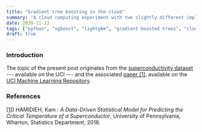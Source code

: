 ```yaml
---
title: "Gradient tree boosting in the cloud"
summary: "A cloud computing experiment with two slightly different implementations of gradient boosted trees : LightGBM and XGBoost. Let us evaluate how these two algorithms do on a moderately large dataset, regarding both accuracy and speed."
date: 2020-11-13
tags: ["python", "xgboost", "lightgbm", "gradient boosted trees", "cloud computing", "machine learning", "superconductors", "paperspace"]
draft: true
---
```


### Introduction

The topic of the present post originates from the [superconductivity dataset](http://archive.ics.uci.edu/ml/datasets/Superconductivty+Data) --- available on the UCI --- and the associated [paper [1]](https://arxiv.org/abs/1803.10260).  available on the [UCI Machine Learning Repository](http://archive.ics.uci.edu/ml/index.php).

### References

[[1]](https://arxiv.org/abs/1803.10260)) HAMIDIEH, Kam : *A Data-Driven Statistical Model for Predicting the Critical Temperature of a Superconductor*, University of Pennsylvania, Wharton, Statistics Department, 2018.  